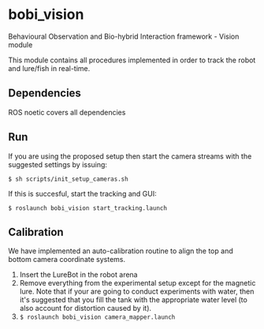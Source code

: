 # bobi_vision
Behavioural Observation and Bio-hybrid Interaction framework - Vision module

This module contains all procedures implemented in order to track the robot and lure/fish in real-time.

## Dependencies

ROS noetic covers all dependencies

## Run
If you are using the proposed setup then start the camera streams with the suggested settings by issuing:

``$ sh scripts/init_setup_cameras.sh``

If this is succesful, start the tracking and GUI:

``$ roslaunch bobi_vision start_tracking.launch``

## Calibration 
We have implemented an auto-calibration routine to align the top and bottom camera coordinate systems.

1. Insert the LureBot in the robot arena
2. Remove everything from the experimental setup except for the magnetic lure. Note that if your are going to conduct experiments with water, then it's suggested that you fill the tank with the appropriate water level (to also account for distortion caused by it).
3. ``$ roslaunch bobi_vision camera_mapper.launch``
